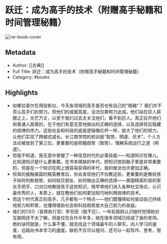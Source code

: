 # 跃迁：成为高手的技术（附赠高手秘籍和时间管理秘籍）

![rw-book-cover](https://weread-1258476243.file.myqcloud.com/weread/cover/5/YueWen_912425/s_YueWen_912425.jpg)

## Metadata
- Author: [[古典]]
- Full Title: 跃迁：成为高手的技术（附赠高手秘籍和时间管理秘籍）
- Category: #books

## Highlights
- 如果拉斐尔在用投影仪，今天各领域的高手是否也有自己的“暗箱”？
  我们并不否认高手们的努力。但他们的成就高度，没法仅靠努力达成。他们站在巨人肩膀之上，光芒万丈，以至于我们过去太关注他们，看不到巨人。真正拉开他们和普通人距离的，在于他们有意无意地做出的正确的选择，以及选择背后隐藏的规律的伟力。这些社会和科技的底层逻辑像杠杆一样，放大了他们的努力，让他们实现了跨越式成长。长江商学院的校训是“取势、明道、优术”，个人方法论被放到了第三位，更重要的是把握趋势（取势）、理解系统运行之道（明道）。
- 但我不知道，我无意中掌握了一种信息时代的必需技能——知道知识在哪儿，比知道知识是什么更重要。在书本稀缺的年代，把知识放到脑子里是非常重要的，但是在一个知识在网上很容易获得的年代，我的做法也许更加正确。
- 但真的接触美国的精英教育后，你会发现他们不仅教这些，更重要的是教给孩子如何判断趋势、如何结交朋友、如何做出正确的选择——美国精英阶层的家长手把手、口对口地教授孩子这些知识，很早带他们进入各种社交场合，认识最优秀的人，本质上，就在教他们如何更加轻巧地利用规律的技术。
- 而这个时代真正的高手，几乎都有一个特点——他们既懂得如何驱动自己持续地努力和积累，也懂得借助社会和科技趋势放大自己努力的收益。
- 我们的CEO（首席执行官）李天田（脱不花），一年前我刚认识她时觉得她对互联网还不太了解。但是仅仅合作半年多，她在很多领域已经成了我的老师。她的诀窍就是，什么事不懂，就去找这个领域最牛的人聊天。向人学习的速度，远超向书本学习的速度。联机不仅可以提问，还可以一起写作、思考，很有用。
